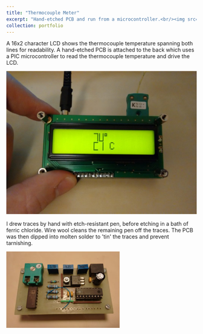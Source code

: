 ```yaml
---
title: "Thermocouple Meter"
excerpt: "Hand-etched PCB and run from a microcontroller.<br/><img src='/images/projects/thermocouple/thermocouple.jpg'>"
collection: portfolio
---
```


A 16x2 character LCD shows the thermocouple temperature spanning both lines for
readability. A hand-etched PCB is attached to the back which uses a PIC
microcontroller to read the thermocouple temperature and drive the LCD.

![Front](/images/projects/thermocouple/thermocouple.jpg)

I drew traces by hand with etch-resistant pen, before etching in a bath of
ferric chloride. Wire wool cleans the remaining pen off the traces. The PCB
was then dipped into molten solder to 'tin' the traces and prevent tarnishing.

![Back](/images/projects/thermocouple/back.jpg)
